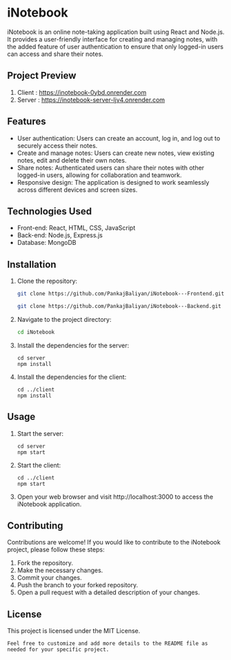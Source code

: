 # iNotebook

iNotebook is an online note-taking application built using React and Node.js. It provides a user-friendly interface for creating and managing notes, with the added feature of user authentication to ensure that only logged-in users can access and share their notes.

## Project Preview
1. Client : https://inotebook-0ybd.onrender.com
2. Server : https://inotebook-server-ljv4.onrender.com

## Features

-   User authentication: Users can create an account, log in, and log out to securely access their notes.
-   Create and manage notes: Users can create new notes, view existing notes, edit and delete their own notes.
-   Share notes: Authenticated users can share their notes with other logged-in users, allowing for collaboration and teamwork.
-   Responsive design: The application is designed to work seamlessly across different devices and screen sizes.

## Technologies Used

-   Front-end: React, HTML, CSS, JavaScript
-   Back-end: Node.js, Express.js
-   Database: MongoDB

## Installation

1. Clone the repository:

    ```bash
    git clone https://github.com/PankajBaliyan/iNotebook---Frontend.git

    git clone https://github.com/PankajBaliyan/iNotebook---Backend.git
    ```

2. Navigate to the project directory:
    ```bash
    cd iNotebook
    ```
3. Install the dependencies for the server:

    ```
    cd server
    npm install
    ```

4. Install the dependencies for the client:
    ```
    cd ../client
    npm install
    ```

## Usage

1. Start the server:

    ```
    cd server
    npm start
    ```

2. Start the client:

    ```
    cd ../client
    npm start
    ```

3. Open your web browser and visit http://localhost:3000 to access the iNotebook application.

## Contributing

Contributions are welcome! If you would like to contribute to the iNotebook project, please follow these steps:

1. Fork the repository.
2. Make the necessary changes.
3. Commit your changes.
4. Push the branch to your forked repository.
5. Open a pull request with a detailed description of your changes.

## License

This project is licensed under the MIT License.

```
Feel free to customize and add more details to the README file as needed for your specific project.
```
